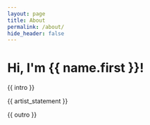 ```yaml
---
layout: page
title: About
permalink: /about/
hide_header: false
---
```


# Hi, I'm {{ name.first }}!

{{ intro }}

{{ artist_statement }}

{{ outro }}